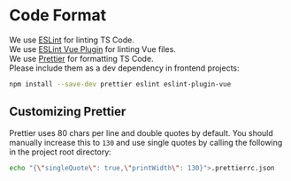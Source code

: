 # Code Format

We use [ESLint](https://eslint.org/) for linting TS Code.  
We use [ESLint Vue Plugin](https://eslint.vuejs.org/) for linting Vue files.  
We use [Prettier](https://prettier.io/) for formatting TS Code.  
Please include them as a dev dependency in frontend projects:

```bash
npm install --save-dev prettier eslint eslint-plugin-vue
```

## Customizing Prettier

Prettier uses 80 chars per line and double quotes by default.
You should manually increase this to `130` and use single quotes by calling the following in the project root directory:

```bash
echo "{\"singleQuote\": true,\"printWidth\": 130}">.prettierrc.json
```

